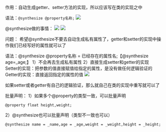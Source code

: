 作用：自动生成getter、setter方法的实现，所以应该写在类的实现之中

语法：`@synthesize @property名称;`
![](https://tva1.sinaimg.cn/large/0081Kckwly1gly3vbvx6cj307005975d.jpg)

@synthesize做的事情：
![](https://tva1.sinaimg.cn/large/0081Kckwly1gly3vjw8cij307008ign5.jpg)
![](https://tva1.sinaimg.cn/large/0081Kckwly1gly3vqcbuyj30es03u76r.jpg)

问题：
希望@synthesize不要去自动生成私有属性了，getter和setter的实现中操作我们已经写好的属性就可以了

语法：@synthesize @property名称 = 已经存在的属性名;【@synthesize age=_age;】
1）不会再去生成私有属性
2）直接生成setter和getter的实现
Setter的实现：把参数的值直接赋值给指定的属性，是没有做任何逻辑验证的
Getter的实现：直接返回指定的属性的值
![](https://tva1.sinaimg.cn/large/0081Kckwly1gly3vxa8p7j305y058q3o.jpg)

如果setter或者getter有自己的逻辑验证，那么就自己在类的实现中重写就可以了

批量声明：
1）如果多个@property的类型一致，可以批量声明

`@property float height,weight;`

2）@synthesize也可以批量声明（类型不一致也可以）

`@synthesize name = _name,age = _age,weight = _weight,height = _height;`